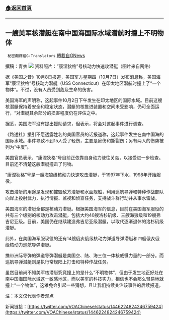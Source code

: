 ###  [:house:返回首頁](https://github.com/ourhimalayas/txt)
---


## 一艘美军核潜艇在南中国海国际水域潜航时撞上不明物体
` 秘密翻譯組G-Translators` [轉載自GNews](https://gnews.org/zh-hans/1580502/)

撰稿：青衣
![](https://assets.gnews.org/wp-content/uploads/2021/10/图片1-19.png)
资料照片：”康涅狄格”号核动力快速攻潜艇（图片来自网络）

据《美国之音》10月8日报道，美国军方星期四（10月7日）发布消息称，美国海军“康涅狄格”号核动力潜艇（USS Connecticut）在印太地区潜航时撞上了“一个物体”。不过，没有人员受到危及生命的伤害。

美国海军的声明称，这起事件10月2日下午发生在印太地区的国际水域。目前这艘核潜艇保持着安全和稳定状态，潜艇的核推进装置和空间未受影响，仍可全面运行，“对潜艇其余部分的损害程度仍在评估之中。

据悉，美国海军没有提出援助请求，但表示，将会对这起事件进行调查。

《路透社》援引不愿透露姓名的美国官员的话报道称，这起事件发生在南中国海的国际水域。事件导致不到15人受了轻伤，主要是瘀伤和撕裂伤；另有两人的伤势被列为“中度”。

美国官员表示，“康涅狄格”号目前正依靠自身动力驶往关岛，以接受进一步检查。目前还不清楚这艘潜艇撞击了何物。

“康涅狄格”号是一艘海狼级核动力快速攻击潜艇，于1997年下水，1998年开始服役。

攻击潜艇的用途是发现和摧毁敌方潜艇和水面舰船，利用巡航导弹和特种作战部队向岸上投射武力，执行情报、监视和侦查任务，支持战斗群行动并从事水雷战。

美国海军的潜艇全都是核动力潜艇。根据美国海军的信息，目前在美国海军服役的共有三个级别的核动力攻击潜艇，包括大约40艘洛杉矶级、三艘海狼级和19艘弗吉尼亚级。目前，美国仍在继续建造弗吉尼亚级潜艇，以取代逐渐退休的洛杉矶级潜艇。

此外，在美国海军服现役的还有14艘俄亥俄级核动力弹道导弹潜艇和四艘俄亥俄级核动力巡航导弹潜艇。

携带洲际导弹的弹道导弹潜艇是美国空、陆、海三位一体核威慑力量的一部分。而巡航导弹潜艇则是执行常规陆上打击和特种作战任务。

虽然目前尚不知美军核潜艇究竟撞上的是什么“不明物体”，但由于发生地正好处在南中国海国际水域这一敏感地区，而以美军的科技实力，相信也不会那么轻易地就撞上“一个物体”，这难免会引起一些猜想，且让我们持续关注该事件的后续报道。

注：本文仅代表作者观点

新闻链接：[https://twitter.com/VOAChinese/status/1446224824246759424](https://twitter.com/VOAChinese/status/1446224824246759424)
